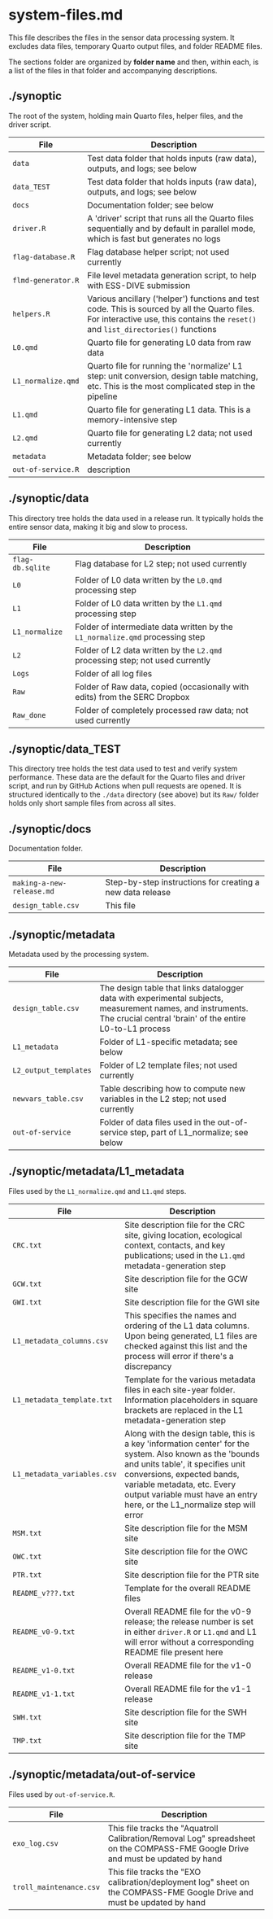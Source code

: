 # system-files.md

This file describes the files in the sensor data processing system.
It excludes data files, temporary Quarto output files, and folder README files.

The sections folder are organized by **folder name** and then, within
each, is a list of the files in that folder and accompanying descriptions.

## ./synoptic

The root of the system, holding main Quarto files, helper files, and the driver script.

File | Description
---- | -------------
`data` | Test data folder that holds inputs (raw data), outputs, and logs; see below
`data_TEST` | Test data folder that holds inputs (raw data), outputs, and logs; see below
`docs` | Documentation folder; see below
`driver.R` | A 'driver' script that runs all the Quarto files sequentially and by default in parallel mode, which is fast but generates no logs
`flag-database.R` | Flag database helper script; not used currently
`flmd-generator.R` | File level metadata generation script, to help with ESS-DIVE submission
`helpers.R` | Various ancillary ('helper') functions and test code. This is sourced by all the Quarto files. For interactive use, this contains the `reset()` and `list_directories()` functions
`L0.qmd` | Quarto file for generating L0 data from raw data
`L1_normalize.qmd` | Quarto file for running the 'normalize' L1 step: unit conversion, design table matching, etc. This is the most complicated step in the pipeline
`L1.qmd` | Quarto file for generating L1 data. This is a memory-intensive step
`L2.qmd` | Quarto file for generating L2 data; not used currently
`metadata` | Metadata folder; see below
`out-of-service.R` | description

## ./synoptic/data

This directory tree holds the data used in a release run. It typically holds
the entire sensor data, making it big and slow to process.

File | Description
---- | -------------
`flag-db.sqlite` | Flag database for L2 step; not used currently
`L0` | Folder of L0 data written by the `L0.qmd` processing step
`L1` | Folder of L0 data written by the `L1.qmd` processing step
`L1_normalize` | Folder of intermediate data written by the `L1_normalize.qmd` processing step
`L2` | Folder of L2 data written by the `L2.qmd` processing step; not used currently
`Logs` | Folder of all log files
`Raw` | Folder of Raw data, copied (occasionally with edits) from the SERC Dropbox
`Raw_done` | Folder of completely processed raw data; not used currently

## ./synoptic/data_TEST

This directory tree holds the test data used to test and verify system performance.
These data are the default for the Quarto files and driver script, and run
by GitHub Actions when pull requests are opened. It is structured
identically to the `./data` directory (see above) but its `Raw/` folder
holds only short sample files from across all sites.

## ./synoptic/docs

Documentation folder.

File | Description
---- | -------------
`making-a-new-release.md` | Step-by-step instructions for creating a new data release
`design_table.csv` | This file

## ./synoptic/metadata

Metadata used by the processing system.

File | Description
---- | -------------
`design_table.csv` | The design table that links datalogger data with experimental subjects, measurement names, and instruments. The crucial central 'brain' of the entire L0-to-L1 process
`L1_metadata` | Folder of L1-specific metadata; see below
`L2_output_templates` | Folder of L2 template files; not used currently
`newvars_table.csv` | Table describing how to compute new variables in the L2 step; not used currently
`out-of-service` | Folder of data files used in the out-of-service step, part of L1_normalize; see below

## ./synoptic/metadata/L1_metadata

Files used by the `L1_normalize.qmd` and `L1.qmd` steps.

File | Description
---- | -------------
`CRC.txt` | Site description file for the CRC site, giving location, ecological context, contacts, and key publications; used in the `L1.qmd` metadata-generation step
`GCW.txt` | Site description file for the GCW site
`GWI.txt` | Site description file for the GWI site
`L1_metadata_columns.csv` | This specifies the names and ordering of the L1 data columns. Upon being generated, L1 files are checked against this list and the process will error if there's a discrepancy
`L1_metadata_template.txt` | Template for the various metadata files in each site-year folder. Information placeholders in square brackets are replaced in the L1 metadata-generation step
`L1_metadata_variables.csv` | Along with the design table, this is a key 'information center' for the system. Also known as the 'bounds and units table', it specifies unit conversions, expected bands, variable metadata, etc. Every output variable must have an entry here, or the L1_normalize step will error
`MSM.txt` | Site description file for the MSM site
`OWC.txt` | Site description file for the OWC site
`PTR.txt` | Site description file for the PTR site
`README_v???.txt` | Template for the overall README files
`README_v0-9.txt` | Overall README file for the v0-9 release; the release number is set in either `driver.R` or `L1.qmd` and L1 will error without a corresponding README file present here 
`README_v1-0.txt` | Overall README file for the v1-0 release
`README_v1-1.txt` | Overall README file for the v1-1 release
`SWH.txt` | Site description file for the SWH site
`TMP.txt` | Site description file for the TMP site

## ./synoptic/metadata/out-of-service

Files used by `out-of-service.R`.

File | Description
---- | -------------
`exo_log.csv` | This file tracks the "Aquatroll Calibration/Removal Log" spreadsheet on the COMPASS-FME Google Drive and must be updated by hand
`troll_maintenance.csv` | This file tracks the "EXO calibration/deployment log" sheet on the COMPASS-FME Google Drive and must be updated by hand
